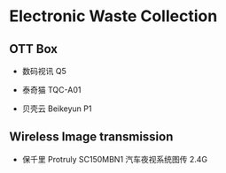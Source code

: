 # Electronic Waste Collection

## OTT Box

- 数码视讯 Q5

- 泰奇猫 TQC-A01

- 贝壳云 Beikeyun P1

## Wireless Image transmission

- 保千里 Protruly SC150MBN1 汽车夜视系统图传 2.4G
